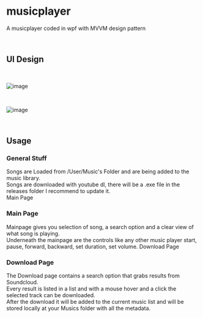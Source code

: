 # musicplayer
A musicplayer coded in wpf with MVVM design pattern

</br>

## UI Design

</br>

![image](https://user-images.githubusercontent.com/73352178/173209569-3a0a304e-97b6-47aa-a27a-1ad6965d622a.png)

</br>

![image](https://user-images.githubusercontent.com/73352178/173209915-84464b50-b7bc-4a94-b93b-36b96f3a27d3.png)

</br>

## Usage

### General Stuff
Songs are Loaded from /User/Music's Folder and are being added to the music library.</br>
Songs are downloaded with youtube dl, there will be a .exe file in the releases folder I recommend to update it.</br>
Main Page

### Main Page

Mainpage gives you selection of song, a search option and a clear view of what song is playing.</br>
Underneath the mainpage are the controls like any other music player start, pause, forward, backward, set duration, set volume.
Download Page

### Download Page

The Download page contains a search option that grabs results from Soundcloud.</br>
Every result is listed in a list and with a mouse hover and a click the selected track can be downloaded.</br>
After the download it will be added to the current music list and will be stored locally at your Musics folder with all the metadata.

</br>
